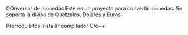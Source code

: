 COnversor de monedas 
Este es un proyecto para convertir monedas. Se soporta la divisa de Quetzales, Dolares y Euros

Prerrequisitos 
Instalar compilador C/c++

